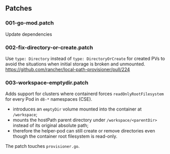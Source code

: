 ## Patches

### 001-go-mod.patch

Update dependencies

### 002-fix-directory-or-create.patch

Use `type: Directory` instead of `type: DirectoryOrCreate` for created PVs
to avoid the situations when initial storage is broken and unmounted.
https://github.com/rancher/local-path-provisioner/pull/224

### 003-workspace-emptydir.patch

Adds support for clusters where containerd forces `readOnlyRootFilesystem` for every Pod in `d8-*` namespaces (CSE).

* introduces an `emptyDir` volume mounted into the container at `/workspace`;
* mounts the hostPath parent directory under `/workspace/<parentDir>` instead of its original absolute path;
* therefore the helper-pod can still create or remove directories even though the container root filesystem is read-only.

The patch touches `provisioner.go`.
